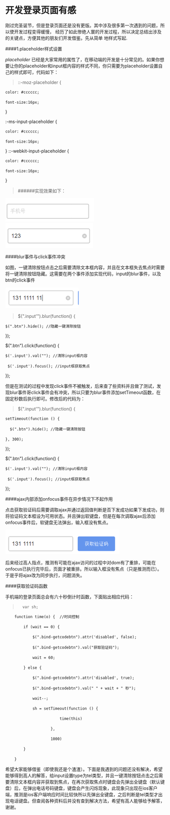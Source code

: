 # 开发登录页面有感
刚过完圣诞节，但是登录页面还是没有更版。其中涉及很多第一次遇到的问题，所以使开发过程变得缓慢，
经历了如此惨绝人寰的开发过程，所以决定总结出涉及的关键点，方便其他的朋友们开发借鉴。先从简单
地样式写起.


####1.placeholder样式设置


  *placeholder* 已经是大家常用的属性了，在移动端的开发是十分常见的。如果你想要让你的placeholder和input框内容的样式不同，你只需要为placeholder设置自己的样式即可，代码如下：

>::-moz-placeholder {

    color: #cccccc;

    font-size:16px;

}

:-ms-input-placeholder {

    color: #cccccc;

    font-size:16px;

}
::-webkit-input-placeholder {

    color: #cccccc;

    font-size:16px;

}

> ######实现效果如下：
<img  src='image/signin1.png'>

<img  src='image/sign2.png'>

####blur事件与click事件冲突

如图，一键清除按钮点击之后需要清除文本框内容，并且在文本框失去焦点时需要将一键清除按钮隐藏。这需要在两个事件添加实现代码，input的blur事件，以及btn的click事件

<img  src='image/signIn3.png'>

>$(".input'").blur(function() {

    $(".btn").hide(); //隐藏一键清除按钮
  
});
  
  $(".btn").click(function() {
   
    $('.input').val(""); //清除input框内容
     
     $('.input').focus(); //input框获取焦点

});

但是在测试的过程中发现click事件不被触发，后来查了些资料并且做了测试，发现blur事件哥click事件会有冲突，所以只要为blur事件添加setTimeout函数，在固定秒数后执行即可。修改后的代码为：

> $(".input'").blur(function() {    
    
    setTimeout(function () {

      $(".btn").hide(); //隐藏一键清除按钮
    
    }, 300);  
  });
  
  $(".btn").click(function() {
    
    $('.input').val(""); //清除input框内容
     
     $('.input').focus(); //input框获取焦点

});

####ajax内部添加onfocus事件在异步情况下不起作用

点击获取验证码后需要调取ajax并通过返回值判断是否下发成功如果下发成功，则将验证码文本框设为可用状态。并且弹出软键盘，但是在每次调取ajax后添加onfocus事件后，软键盘无法弹出，输入框没有焦点。

<img  src='image/signIn4.png'>

后来经过高人指点，推测有可能在ajax访问的过程中对dom有了重排，可能在onfocus已执行完毕后，页面才被重排。所以输入框没有焦点（只是推测而已）。于是乎将ajax改为同步执行，问题消失。

####获取验证码函数

手机端的登录页面总会有六十秒倒计时函数，下面贴出相应代码：


 >       var sh; 
       
        function time(o) {  //时间控制

            if (wait == 0) {

                $(".bind-getcodebtn").attr('disabled', false);

                $(".bind-getcodebtn").val("获取验证码");

                wait = 60;

            } else {

                $(".bind-getcodebtn").attr('disabled', true);

                $(".bind-getcodebtn").val(" " + wait + " 秒");

                wait--;

                sh = setTimeout(function () {

                            time(this)

                        },

                        1000)

            }

        }

希望大家能够借鉴（即使我还是个渣渣）。下面是我遇到的问题还没有解决，希望能够得到高人的解答，给input设置type为tel类型，并且一键清除按钮点击之后需要清除文本框内容并获取到焦点，在再次获取焦点时键盘会先弹出全键盘（默认键盘）后，在弹出电话号码键盘，键盘会产生闪烁现象，此现象只出现在ios客户端，推测是ios客户端响应时间比较快所以先弹出全键盘，之后判断是tel类型才出现电话键盘。但查阅各种资料后并没有查到解决方法，希望有高人能够给予解答，谢谢。 